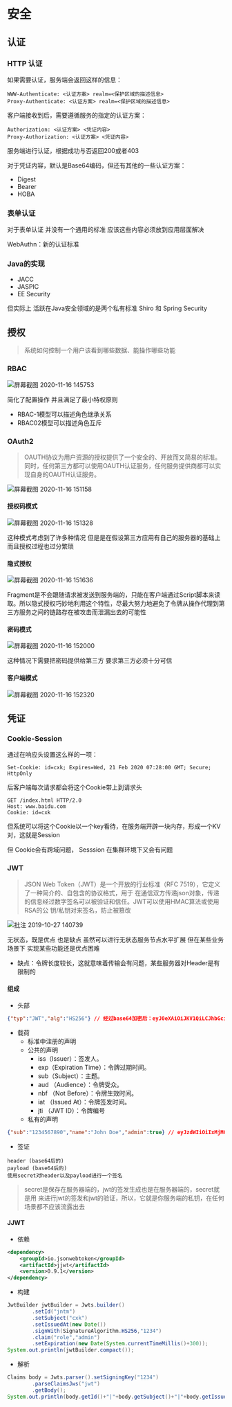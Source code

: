 # 安全

## 认证

### HTTP 认证

如果需要认证，服务端会返回这样的信息：

```http
WWW-Authenticate: <认证方案> realm=<保护区域的描述信息>
Proxy-Authenticate: <认证方案> realm=<保护区域的描述信息>
```

客户端接收到后，需要遵循服务的指定的认证方案：

```http
Authorization: <认证方案> <凭证内容>
Proxy-Authorization: <认证方案> <凭证内容>
```

服务端进行认证，根据成功与否返回200或者403

对于凭证内容，默认是Base64编码，但还有其他的一些认证方案：

- Digest
- Bearer
- HOBA

### 表单认证

对于表单认证 并没有一个通用的标准 应该这些内容必须放到应用层面解决

WebAuthn：新的认证标准

### Java的实现

- JACC
- JASPIC
- EE Security

但实际上 活跃在Java安全领域的是两个私有标准 Shiro 和 Spring Security

## 授权

>系统如何控制一个用户该看到哪些数据、能操作哪些功能

### RBAC

![屏幕截图 2020-11-16 145753](/assets/屏幕截图%202020-11-16%20145753.png)

简化了配置操作 并且满足了最小特权原则

- RBAC-1模型可以描述角色继承关系
- RBAC02模型可以描述角色互斥

### OAuth2

> OAUTH协议为用户资源的授权提供了一个安全的、开放而又简易的标准。同时，任何第三方都可以使用OAUTH认证服务，任何服务提供商都可以实现自身的OAUTH认证服务。

![屏幕截图 2020-11-16 151158](/assets/屏幕截图%202020-11-16%20151158.png)

#### 授权码模式

![屏幕截图 2020-11-16 151328](/assets/屏幕截图%202020-11-16%20151328.png)

这种模式考虑到了许多种情况 但是是在假设第三方应用有自己的服务器的基础上 而且授权过程也过分繁琐

#### 隐式授权

![屏幕截图 2020-11-16 151636](/assets/屏幕截图%202020-11-16%20151636.png)

Fragment是不会跟随请求被发送到服务端的，只能在客户端通过Script脚本来读取。所以隐式授权巧妙地利用这个特性，尽最大努力地避免了令牌从操作代理到第三方服务之间的链路存在被攻击而泄漏出去的可能性

#### 密码模式

![屏幕截图 2020-11-16 152000](/assets/屏幕截图%202020-11-16%20152000.png)

这种情况下需要把密码提供给第三方 要求第三方必须十分可信

#### 客户端模式

![屏幕截图 2020-11-16 152320](/assets/屏幕截图%202020-11-16%20152320.png)

## 凭证

### Cookie-Session

通过在响应头设置这么样的一项：

```http
Set-Cookie: id=cxk; Expires=Wed, 21 Feb 2020 07:28:00 GMT; Secure; HttpOnly
```

后客户端每次请求都会将这个Cookie带上到请求头

```http
GET /index.html HTTP/2.0
Host: www.baidu.com
Cookie: id=cxk
```

但系统可以将这个Cookie以一个key看待，在服务端开辟一块内存，形成一个KV对，这就是Session

但 Cookie会有跨域问题， Sesssion 在集群环境下又会有问题

### JWT

> JSON Web Token（JWT）是一个开放的行业标准（RFC 7519），它定义了一种简介的、自包含的协议格式，用于 在通信双方传递json对象，传递的信息经过数字签名可以被验证和信任。JWT可以使用HMAC算法或使用RSA的公 钥/私钥对来签名，防止被篡改

![批注 2019-10-27 140739](/assets/批注%202019-10-27%20140739.png)

无状态，既是优点 也是缺点 虽然可以进行无状态服务节点水平扩展 但在某些业务场景下 实现某些功能还是优点困难

- 缺点：令牌长度较长，这就意味着传输会有问题，某些服务器对Header是有限制的

#### 组成

- 头部

```json
{"typ":"JWT","alg":"HS256"} // 经过base64加密后：eyJ0eXAiOiJKV1QiLCJhbGciOiJIUzI1NiJ9
```

- 载荷
  - 标准中注册的声明
  - 公共的声明
    - iss（Issuer）：签发人。
    - exp（Expiration Time）：令牌过期时间。
    - sub（Subject）：主题。
    - aud （Audience）：令牌受众。
    - nbf （Not Before）：令牌生效时间。
    - iat （Issued At）：令牌签发时间。
    - jti （JWT ID）：令牌编号
  - 私有的声明

```json
{"sub":"1234567890","name":"John Doe","admin":true} // eyJzdWIiOiIxMjM0NTY3ODkwIiwibmFtZSI6IkpvaG4gRG9lIiwiYWRtaW4iOnRydWV9
```

- 签证

```
header (base64后的)
payload (base64后的)
使用secret对header以及payload进行一个签名
```

>secret是保存在服务器端的，jwt的签发生成也是在服务器端的，secret就是用 来进行jwt的签发和jwt的验证，所以，它就是你服务端的私钥，在任何场景都不应该流露出去

#### JJWT

- 依赖

```xml
<dependency>
    <groupId>io.jsonwebtoken</groupId>
    <artifactId>jjwt</artifactId>
    <version>0.9.1</version>
</dependency>
```

- 构建

```java
JwtBuilder jwtBuilder = Jwts.builder()
        .setId("jntm")
        .setSubject("cxk")
        .setIssuedAt(new Date())
        .signWith(SignatureAlgorithm.HS256,"1234")
        .claim("role","admin")
        .setExpiration(new Date(System.currentTimeMillis()+300));
System.out.println(jwtBuilder.compact());
```

- 解析

```java
Claims body = Jwts.parser().setSigningKey("1234")
        .parseClaimsJws("jwt")
        .getBody();
System.out.println(body.getId()+"|"+body.getSubject()+"|"+body.getIssuedAt());
```